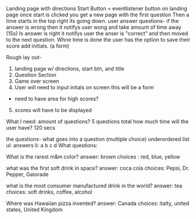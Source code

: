 Landing page with directions
Start Button = eventlistener button on landing page
once start is clicked you get a new page with the first question
Then a time starts in the top right its going down.
user answer questions-
if the answer is wrong then it notifys user wong and take amount of time away (15s)
Is answer is right it notifys user the anser is "correct" and then moved to the next question.
Whne time is done the user has the option to save their score
add initials. (a form)

Rough lay out-

1. landing page w/ directions, start btn, and title
2. Question Section
3. Game over screen
4. User will need to input initals on screen this will be a form

- need to have area for high scores?

5. scores will have to be displayed

What I need:
amount of questions?
5 questions total
how much time will the user have?
120 secs

the questions- what goes into a question (multiple choice)
underordered list
ul: answers
li:
a
b
c
d
What questions:

What is the rarest m&m color?
answer: brown
choices : red, blue, yellow

what was the first soft drink in space?
answer: coca cola
choices: Pepsi, Dr. Pepper, Gatorade

what is the most consumer manufactured drink in the world?
answer: tea
choices: soft drinks, coffee, alcohol

Where was Hawaiian pizza invented?
answer: Canada
choices: italty, united states, United Kingdom
